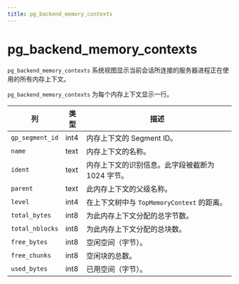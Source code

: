 ```yaml
---
title: pg_backend_memory_contexts
---
```


# pg_backend_memory_contexts

`pg_backend_memory_contexts` 系统视图显示当前会话所连接的服务器进程正在使用的所有内存上下文。

`pg_backend_memory_contexts` 为每个内存上下文显示一行。

|列|类型|描述|
|------|----|-----------|
| `gp_segment_id` | int4 | 内存上下文的 Segment ID。|
|`name`|text| 内存上下文的名称。|
|`ident`|text| 内存上下文的识别信息。此字段被截断为 1024 字节。|
|`parent`|text| 此内存上下文的父级名称。|
|`level`|int4| 在上下文树中与 `TopMemoryContext` 的距离。|
|`total_bytes`|int8| 为此内存上下文分配的总字节数。|
|`total_nblocks`|int8| 为此内存上下文分配的总块数。|
|`free_bytes`|int8| 空闲空间（字节）。|
|`free_chunks`|int8| 空闲块的总数。|
|`used_bytes`|int8| 已用空间（字节）。|
